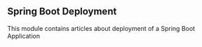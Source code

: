 ## Spring Boot Deployment

This module contains articles about deployment of a Spring Boot Application

